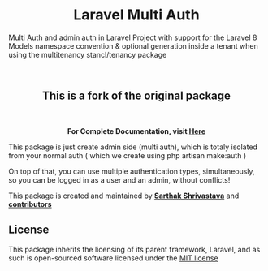 <h1 align="center">Laravel Multi Auth</h1>

<p>Multi Auth and admin auth in Laravel Project with support for the Laravel 8 Models namespace convention & optional generation inside a tenant when using the multitenancy stancl/tenancy package</p>

<br/>
<h2 align="center">This is a fork of the original package</h2>
<br/>


  <p align="center">
    <strong>For Complete Documentation, visit <a href="https://bitfumes.github.io/laravel-multiauth/">Here</a></strong>
  </p>

This package is just create admin side (multi auth), which is totaly isolated from your normal auth ( which we create using php artisan make:auth )

On top of that, you can use multiple authentication types, simultaneously, so you can be logged
in as a user and an admin, without conflicts!

This package is created and maintained by **[Sarthak Shrivastava](https://github.com/sarthaksavvy)** and **[contributors](https://github.com/bitfumes/laravel-multiauth/graphs/contributors)**

## License

This package inherits the licensing of its parent framework, Laravel, and as such is open-sourced
software licensed under the [MIT license](http://opensource.org/licenses/MIT)

